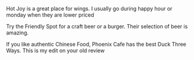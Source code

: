 Hot Joy is a great place for wings. I usually go during happy hour or monday when they are lower priced

Try the Friendly Spot for a craft beer or a burger. Their selection of beer is amazing.

If you like authentic Chinese Food, Phoenix Cafe has the best Duck Three Ways.
This is my edit on your old review
